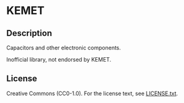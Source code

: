 # KEMET

## Description

Capacitors and other electronic components.

Inofficial library, not endorsed by KEMET.

## License

Creative Commons (CC0-1.0). For the license text, see [LICENSE.txt](LICENSE.txt).
